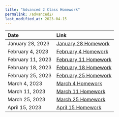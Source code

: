 ```yaml
---
title: "Advanced 2 Class Homework"
permalink: /advanced2/
last_modified_at: 2023-04-15
---
```


| Date | Link  |
| :--- |  :--- |
|January 28, 2023| [January 28 Homework](https://forms.gle/PWnJ1fQR4sPP2pjX7)|
|February 4, 2023| [February 4 Homework](https://forms.gle/9RXep2zCSTM8NFxH7)|
|February 11, 2023| [February 11 Homework](https://forms.gle/8yTAmVNFrHtun5cS7)|
|February 18, 2023| [February 18 Homework](https://forms.gle/NDYovLm4dVXYGQZf8)|
|February 25, 2023| [February 25 Homework](https://forms.gle/gg21SwFTwUL5Czhc6)|
|March 4, 2023| [March 4 Homework](https://forms.gle/bRMNQ6LwkNLvCTbS6)|
|March 11, 2023| [March 11 Homework](https://forms.gle/79HmGVjXa2kcVaeo6)|
|March 25, 2023| [March 25 Homework](https://forms.gle/hnCwdZfXKLcZtsrr6)|
|April 15, 2023| [April 15 Homework](https://forms.gle/Hfas4STrx8ycWYVR6)|